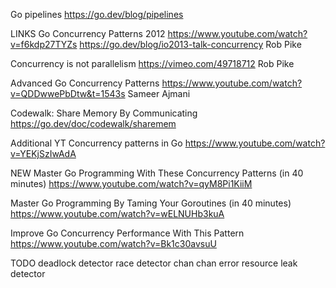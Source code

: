 Go pipelines
https://go.dev/blog/pipelines


LINKS
Go Concurrency Patterns 2012
https://www.youtube.com/watch?v=f6kdp27TYZs
https://go.dev/blog/io2013-talk-concurrency
Rob Pike


Concurrency is not parallelism
https://vimeo.com/49718712
Rob Pike


Advanced Go Concurrency Patterns
https://www.youtube.com/watch?v=QDDwwePbDtw&t=1543s
Sameer Ajmani


Codewalk: Share Memory By Communicating
https://go.dev/doc/codewalk/sharemem



Additional YT
Concurrency patterns in Go
https://www.youtube.com/watch?v=YEKjSzIwAdA



NEW
Master Go Programming With These Concurrency Patterns (in 40 minutes)
https://www.youtube.com/watch?v=qyM8Pi1KiiM

Master Go Programming By Taming Your Goroutines (in 40 minutes)
https://www.youtube.com/watch?v=wELNUHb3kuA

Improve Go Concurrency Performance With This Pattern
https://www.youtube.com/watch?v=Bk1c30avsuU

TODO
deadlock detector
race detector
chan chan error
resource leak detector